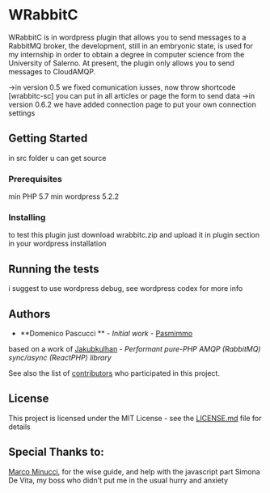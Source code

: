 # WRabbitC

WRabbitC is in wordpress plugin that allows you to send messages to a RabbitMQ broker,
the development, still in an embryonic state, is used for my internship in order to obtain a degree in computer science from the University of Salerno.
At present, the plugin only allows you to send messages to CloudAMQP.

->in version 0.5 we fixed comunication iusses, now throw shortcode [wrabbitc-sc] you can put in all articles or page the form to send data
->in version 0.6.2 we have added connection page to put your own connection settings

## Getting Started

in src folder u can get source

### Prerequisites

min PHP 5.7
min wordpress 5.2.2

### Installing

to test this plugin just download wrabbitc.zip and upload it in plugin section in your wordpress installation

## Running the tests

i suggest to use wordpress debug, see wordpress codex for more info

## Authors

* **Domenico Pascucci ** - *Initial work* - [Pasmimmo](https://github.com/Pasmimmo)

based on a work of [Jakubkulhan](https://github.com/jakubkulhan/bunny) - *Performant pure-PHP AMQP (RabbitMQ) sync/async (ReactPHP) library* 

See also the list of [contributors](https://github.com/pasmimmo/WRabbitC/blob/master/Contributors) who participated in this project.

## License

This project is licensed under the MIT License - see the [LICENSE.md](LICENSE.md) file for details

## Special Thanks to: 
[Marco Minucci](https://github.com/Kariamos), for the wise guide, and help with the javascript part
Simona De Vita, my boss who didn't put me in the usual hurry and anxiety
